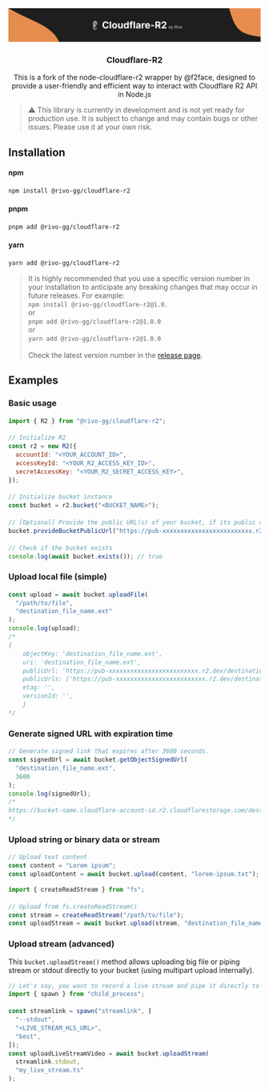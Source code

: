 <div align="center">
  <a href="https://github.com/rivo-gg/cloudflare-r2">
    <img src=".github/images/banner.png" alt="Cloudflare-r2 banner">
  </a>

  <h3 align="center">Cloudflare-R2</h3>

  <p align="center">
    This is a fork of the node-cloudflare-r2 wrapper by @f2face, designed to provide a user-friendly and efficient way to interact with Cloudflare R2 API in Node.js
    <br />
  </p>
</div>

> ⚠ This library is currently in development and is not yet ready for production use. It is subject to change and may contain bugs or other issues. Please use it at your own risk.

## Installation

#### npm

```bash
npm install @rivo-gg/cloudflare-r2
```

#### pnpm

```bash
pnpm add @rivo-gg/cloudflare-r2
```

#### yarn

```bash
yarn add @rivo-gg/cloudflare-r2
```

> It is highly recommended that you use a specific version number in your installation to anticipate any breaking changes that may occur in future releases. For example: \
> `npm install @rivo-gg/cloudflare-r2@1.0.` \
> or \
> `pnpm add @rivo-gg/cloudflare-r2@1.0.0` \
> or \
> `yarn add @rivo-gg/cloudflare-r2@1.0.0` \
> \
> Check the latest version number in the [release page](https://github.com/rivo-gg/cloudflare-r2/releases).

## Examples

### Basic usage

```javascript
import { R2 } from "@rivo-gg/cloudflare-r2";

// Initialize R2
const r2 = new R2({
  accountId: "<YOUR_ACCOUNT_ID>",
  accessKeyId: "<YOUR_R2_ACCESS_KEY_ID>",
  secretAccessKey: "<YOUR_R2_SECRET_ACCESS_KEY>",
});

// Initialize bucket instance
const bucket = r2.bucket("<BUCKET_NAME>");

// [Optional] Provide the public URL(s) of your bucket, if its public access is allowed.
bucket.provideBucketPublicUrl("https://pub-xxxxxxxxxxxxxxxxxxxxxxxxx.r2.dev");

// Check if the bucket exists
console.log(await bucket.exists()); // true
```

### Upload local file (simple)

```javascript
const upload = await bucket.uploadFile(
  "/path/to/file",
  "destination_file_name.ext"
);
console.log(upload);
/*
{
    objectKey: 'destination_file_name.ext',
    uri: 'destination_file_name.ext',
    publicUrl: 'https://pub-xxxxxxxxxxxxxxxxxxxxxxxxx.r2.dev/destination_file_name.ext',
    publicUrls: ['https://pub-xxxxxxxxxxxxxxxxxxxxxxxxx.r2.dev/destination_file_name.ext'],
    etag: '',
    versionId: '',
    }
*/
```

### Generate signed URL with expiration time

```javascript
// Generate signed link that expires after 3600 seconds.
const signedUrl = await bucket.getObjectSignedUrl(
  "destination_file_name.ext",
  3600
);
console.log(signedUrl);
/*
https://bucket-name.cloudflare-account-id.r2.cloudflarestorage.com/destination_file_name.ext?X-Amz-Algorithm=AWS4-HMAC-SHA256&X-Amz-Content-Sha256=UNSIGNED-PAYLOAD&X-Amz-Credential=...&X-Amz-Date=...&X-Amz-Expires=60&X-Amz-Signature=...&X-Amz-SignedHeaders=host&x-id=GetObject
*/
```

### Upload string or binary data or stream

```javascript
// Upload text content
const content = "Lorem ipsum";
const uploadContent = await bucket.upload(content, "lorem-ipsum.txt");
```

```javascript
import { createReadStream } from "fs";

// Upload from fs.createReadStream()
const stream = createReadStream("/path/to/file");
const uploadStream = await bucket.upload(stream, "destination_file_name2.ext");
```

### Upload stream (advanced)

This `bucket.uploadStream()` method allows uploading big file or piping stream or stdout directly to your bucket (using multipart upload internally).

```javascript
// Let's say, you want to record a live stream and pipe it directly to your bucket.
import { spawn } from "child_process";

const streamlink = spawn("streamlink", [
  "--stdout",
  "<LIVE_STREAM_HLS_URL>",
  "best",
]);
const uploadLiveStreamVideo = await bucket.uploadStream(
  streamlink.stdout,
  "my_live_stream.ts"
);
```
